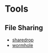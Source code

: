 # Tools

## File Sharing
- [sharedrop](https://www.sharedrop.io/)
- [wormhole](https://wormhole.app/)